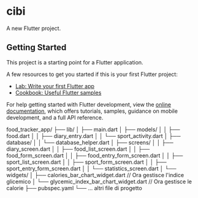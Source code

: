 # cibi

A new Flutter project.

## Getting Started

This project is a starting point for a Flutter application.

A few resources to get you started if this is your first Flutter project:

- [Lab: Write your first Flutter app](https://docs.flutter.dev/get-started/codelab)
- [Cookbook: Useful Flutter samples](https://docs.flutter.dev/cookbook)

For help getting started with Flutter development, view the
[online documentation](https://docs.flutter.dev/), which offers tutorials,
samples, guidance on mobile development, and a full API reference.

food_tracker_app/
├── lib/
│   ├── main.dart
│   ├── models/
│   │   ├── food.dart
│   │   ├── diary_entry.dart
│   │   └── sport_activity.dart
│   ├── database/
│   │   └── database_helper.dart
│   ├── screens/
│   │   ├── diary_screen.dart
│   │   ├── food_list_screen.dart
│   │   ├── food_form_screen.dart
│   │   ├── food_entry_form_screen.dart
│   │   ├── sport_list_screen.dart
│   │   ├── sport_form_screen.dart
│   │   ├── sport_entry_form_screen.dart
│   │   └── statistics_screen.dart
│   └── widgets/
│       ├── calories_bar_chart_widget.dart  // Ora gestisce l'indice glicemico
│       └── glycemic_index_bar_chart_widget.dart // Ora gestisce le calorie
├── pubspec.yaml
└── ... altri file di progetto


